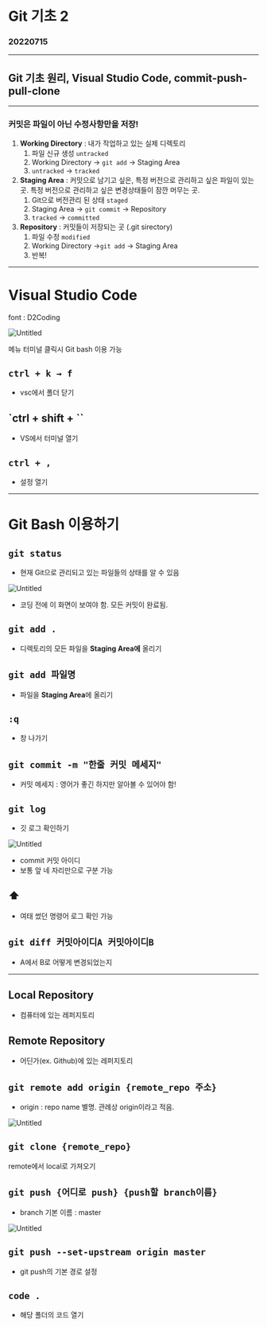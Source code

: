 # Git 기초 2
### 20220715
---

## Git 기초 원리, Visual Studio Code, commit-push-pull-clone

----------

### 커밋은 파일이 아닌 **수정사항**만을 저장!

1. **Working Directory** : 내가 작업하고 있는 실제 디렉토리
    1. 파일 신규 생성 `untracked`
    2. Working Directory → `git add` → Staging Area
    3. `untracked` → `tracked`
2. **Staging Area** : 커밋으로 남기고 싶은, 특정 버전으로 관리하고 싶은 파일이 있는 곳. 특정 버전으로 관리하고 싶은 변경상태들이 잠깐 머무는 곳.
    1. Git으로 버전관리 된 상태 `staged` 
    2. Staging Area → `git commit` → Repository
    3. `tracked` → `committed`
3. **Repository** : 커밋들이 저장되는 곳 (.git sirectory)
    1. 파일 수정 `modified`
    2. Working Directory →`git add` → Staging Area
    3. 반복!

---

# Visual Studio Code

font : D2Coding

![Untitled](https://s3-us-west-2.amazonaws.com/secure.notion-static.com/45f9ed36-e476-42da-9758-1c127811308b/Untitled.png)

메뉴 터미널 클릭시 Git bash 이용 가능

## `ctrl + k → f`

- vsc에서 폴더 닫기

## `ctrl + shift + ``

- VS에서 터미널 열기

## `ctrl + ,`

- 설정 열기

---

# Git Bash 이용하기

## `git status`

- 현재 Git으로 관리되고 있는 파일들의 상태를 알 수 있음

![Untitled](https://s3-us-west-2.amazonaws.com/secure.notion-static.com/27505b08-b4fe-4d95-ba7d-d136c15a23db/Untitled.png)

- 코딩 전에 이 화면이 보여야 함. 모든 커밋이 완료됨.

## `git add .`

- 디렉토리의 모든 파일을 **Staging Area에** 올리기

## `git add 파일명`

- 파일을 **Staging Area**에 올리기

## `:q`

- 창 나가기

## `git commit -m "한줄 커밋 메세지"`

- 커밋 메세지 : 영어가 좋긴 하지만 알아볼 수 있어야 함!

## `git log`

- 깃 로그 확인하기

![Untitled](https://s3-us-west-2.amazonaws.com/secure.notion-static.com/500ff121-3384-40e6-892f-33adc480756a/Untitled.png)

- commit 커밋 아이디
- 보통 앞 네 자리만으로 구분 가능

## ⬆️

- 여태 썼던 명령어 로그 확인 가능

## `git diff 커밋아이디A 커밋아이디B`

- A에서 B로 어떻게 변경되었는지

---

## Local Repository

- 컴퓨터에 있는 레퍼지토리

## Remote Repository

- 어딘가(ex. Github)에 있는 레퍼지토리

## `git remote add origin {remote_repo 주소}`

- origin : repo name 별명. 관례상 origin이라고 적음.

![Untitled](https://s3-us-west-2.amazonaws.com/secure.notion-static.com/26ab368f-06d2-4729-9565-872723bdc511/Untitled.png)

## `git clone {remote_repo}`

remote에서 local로 가져오기

## `git push {어디로 push} {push할 branch이름}`

- branch 기본 이름 : master

![Untitled](https://s3-us-west-2.amazonaws.com/secure.notion-static.com/d3420a0f-7e59-4fdb-8f4e-36d9723e2620/Untitled.png)

## `git push --set-upstream origin master`

- git push의 기본 경로 설정

## `code .`

- 해당 폴더의 코드 열기
